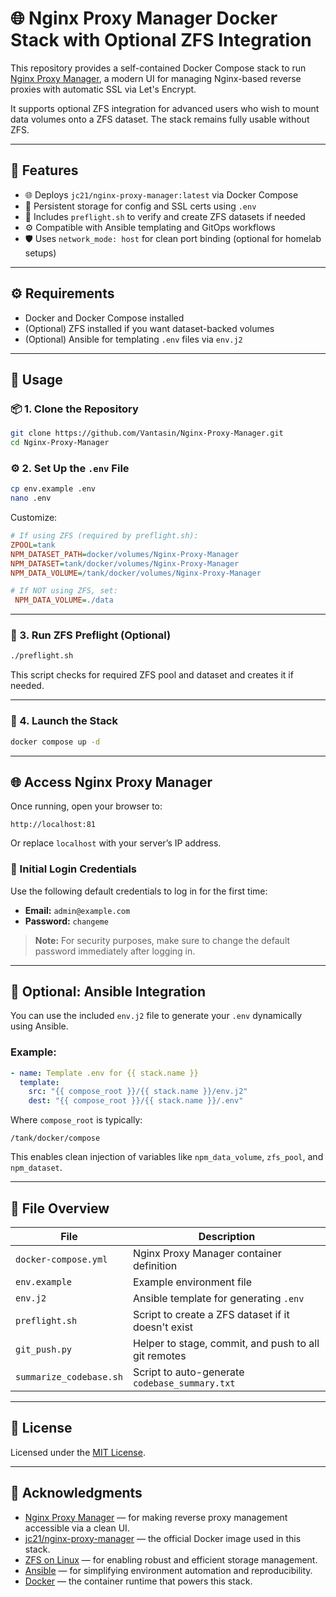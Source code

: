 # 🌐 Nginx Proxy Manager Docker Stack with Optional ZFS Integration

This repository provides a self-contained Docker Compose stack to run [Nginx Proxy Manager](https://nginxproxymanager.com/), a modern UI for managing Nginx-based reverse proxies with automatic SSL via Let's Encrypt.

It supports optional ZFS integration for advanced users who wish to mount data volumes onto a ZFS dataset. The stack remains fully usable without ZFS.

---

## 📁 Features

- 🌐 Deploys `jc21/nginx-proxy-manager:latest` via Docker Compose  
- 🔐 Persistent storage for config and SSL certs using `.env`  
- 📜 Includes `preflight.sh` to verify and create ZFS datasets if needed  
- ⚙️ Compatible with Ansible templating and GitOps workflows  
- 🛡️ Uses `network_mode: host` for clean port binding (optional for homelab setups)

---

## ⚙️ Requirements

- Docker and Docker Compose installed
- (Optional) ZFS installed if you want dataset-backed volumes
- (Optional) Ansible for templating `.env` files via `env.j2`

---

## 🚀 Usage

### 📦 1. Clone the Repository

```bash
git clone https://github.com/Vantasin/Nginx-Proxy-Manager.git
cd Nginx-Proxy-Manager
```

### ⚙️ 2. Set Up the `.env` File

```bash
cp env.example .env
nano .env
```

Customize:

```ini
# If using ZFS (required by preflight.sh):
ZPOOL=tank
NPM_DATASET_PATH=docker/volumes/Nginx-Proxy-Manager
NPM_DATASET=tank/docker/volumes/Nginx-Proxy-Manager
NPM_DATA_VOLUME=/tank/docker/volumes/Nginx-Proxy-Manager

# If NOT using ZFS, set:
 NPM_DATA_VOLUME=./data
```

---

### 🧪 3. Run ZFS Preflight (Optional)

```bash
./preflight.sh
```

This script checks for required ZFS pool and dataset and creates it if needed.

---

### 🐳 4. Launch the Stack

```bash
docker compose up -d
```

---

## 🌐 Access Nginx Proxy Manager

Once running, open your browser to:

```
http://localhost:81
```

Or replace `localhost` with your server’s IP address.

### 🔑 Initial Login Credentials

Use the following default credentials to log in for the first time:

- **Email:** `admin@example.com`
- **Password:** `changeme`

> **Note:** For security purposes, make sure to change the default password immediately after logging in.

---

## 🤖 Optional: Ansible Integration

You can use the included `env.j2` file to generate your `.env` dynamically using Ansible.

### Example:

```yaml
- name: Template .env for {{ stack.name }}
  template:
    src: "{{ compose_root }}/{{ stack.name }}/env.j2"
    dest: "{{ compose_root }}/{{ stack.name }}/.env"
```

Where `compose_root` is typically:

```
/tank/docker/compose
```

This enables clean injection of variables like `npm_data_volume`, `zfs_pool`, and `npm_dataset`.

---

## 📄 File Overview

| File                   | Description                                               |
|------------------------|-----------------------------------------------------------|
| `docker-compose.yml`   | Nginx Proxy Manager container definition                  |
| `env.example`          | Example environment file                                  |
| `env.j2`               | Ansible template for generating `.env`                    |
| `preflight.sh`         | Script to create a ZFS dataset if it doesn't exist        |
| `git_push.py`          | Helper to stage, commit, and push to all git remotes      |
| `summarize_codebase.sh`| Script to auto-generate `codebase_summary.txt`           |

---

## 📝 License

Licensed under the [MIT License](LICENSE).

---

## 🙏 Acknowledgments

- [Nginx Proxy Manager](https://nginxproxymanager.com/) — for making reverse proxy management accessible via a clean UI.
- [jc21/nginx-proxy-manager](https://hub.docker.com/r/jc21/nginx-proxy-manager) — the official Docker image used in this stack.
- [ZFS on Linux](https://openzfs.org/wiki/Main_Page) — for enabling robust and efficient storage management.
- [Ansible](https://www.ansible.com/) — for simplifying environment automation and reproducibility.
- [Docker](https://www.docker.com/) — the container runtime that powers this stack.

